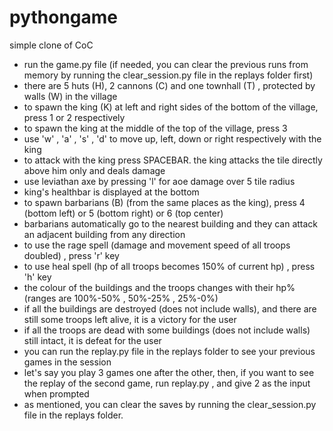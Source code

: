 # pythongame
simple clone of CoC

- run the game.py file (if needed, you can clear the previous runs from memory by running the clear_session.py file in the replays folder first)
- there are 5 huts (H), 2 cannons (C) and one townhall (T) , protected by walls (W) in the village
- to spawn the king (K) at left and right sides of the bottom of the village, press 1 or 2 respectively
- to spawn the king at the middle of the top of the village, press 3
- use 'w' , 'a' , 's' , 'd' to move up, left, down or right respectively with the king
- to attack with the king press SPACEBAR. the king attacks the tile directly above him only and deals damage
- use leviathan axe by pressing 'l' for aoe damage over 5 tile radius
- king's healthbar is displayed at the bottom
- to spawn barbarians (B) (from the same places as the king), press 4 (bottom left) or 5 (bottom right) or 6 (top center)
- barbarians automatically go to the nearest building and they can attack an adjacent building from any direction
- to use the rage spell (damage and movement speed of all troops doubled) , press 'r' key
- to use heal spell (hp of all troops becomes 150% of current hp) , press 'h' key
- the colour of the buildings and the troops changes with their hp% (ranges are 100%-50% , 50%-25% , 25%-0%)
- if all the buildings are destroyed (does not include walls), and there are still some troops left alive, it is a victory for the user
- if all the troops are dead with some buildings (does not include walls) still intact, it is defeat for the user
- you can run the replay.py file in the replays folder to see your previous games in the session
- let's say you play 3 games one after the other, then, if you want to see the replay of the second game, run replay.py , and give 2 as the input when prompted
- as mentioned, you can clear the saves by running the clear_session.py file in the replays folder.
